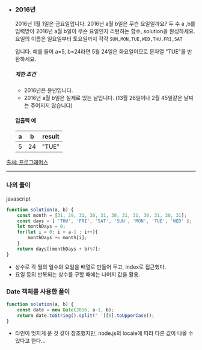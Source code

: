 - ### 2016년

  2016년 1월 1일은 금요일입니다. 2016년 a월 b일은 무슨 요일일까요? 두 수 a ,b를 입력받아 2016년 a월 b일이 무슨 요일인지 리턴하는 함수, solution을 완성하세요. 요일의 이름은 일요일부터 토요일까지 각각 `SUN,MON,TUE,WED,THU,FRI,SAT`
  
  입니다. 예를 들어 a=5, b=24라면 5월 24일은 화요일이므로 문자열 "TUE"를 반환하세요.
  
  ##### 제한 조건
  
  - 2016년은 윤년입니다.
  - 2016년 a월 b일은 실제로 있는 날입니다. (13월 26일이나 2월 45일같은 날짜는 주어지지 않습니다)
  
  #### 입출력 예
  
  | a    | b    | result |
  | ---- | ---- | ------ |
  | 5    | 24   | "TUE"  |

[출처: 프로그래머스](https://programmers.co.kr/learn/courses/30/lessons/12901/solution_groups?language=javascript)

---

### 나의 풀이

javascript

```js
function solution(a, b) {
    const month = [31, 29, 31, 30, 31, 30, 31, 31, 30, 31, 30, 31];
    const days = [ 'THU', 'FRI', 'SAT', 'SUN', 'MON', 'TUE', 'WED' ];
    let monthDays = 0;
    for(let i = 0; i < a-1 ; i++){
        monthDays += month[i];
    }
    return days[(monthDays + b)%7];
}
```

- 상수로 각 월의 일수와 요일을 배열로 만들어 두고, index로 접근했다.
- 요일 등의 반복되는 상수를 구할 때에는 나머지 값을 활용.



### Date 객체를 사용한 풀이

```js
function solution(a, b) {
    const date = new Date(2016, a-1, b);
    return date.toString().split(' ')[0].toUpperCase();
}
```

- 타인이 멋지게 푼 것 같아 참조했지만, node.js의 locale에 따라 다른 값이 나올 수 있다고 한다...
